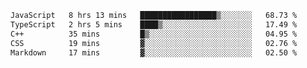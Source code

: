 <!--START_SECTION:waka-->

```txt
JavaScript   8 hrs 13 mins   █████████████████▒░░░░░░░   68.73 %
TypeScript   2 hrs 5 mins    ████▒░░░░░░░░░░░░░░░░░░░░   17.49 %
C++          35 mins         █▒░░░░░░░░░░░░░░░░░░░░░░░   04.95 %
CSS          19 mins         ▓░░░░░░░░░░░░░░░░░░░░░░░░   02.76 %
Markdown     17 mins         ▓░░░░░░░░░░░░░░░░░░░░░░░░   02.50 %
```

<!--END_SECTION:waka-->
